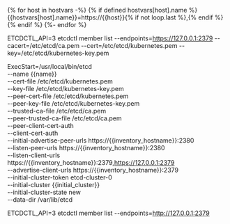 







{% for host in hostvars -%}
  {% if defined hostvars[host].name %}
    {{hostvars[host].name}}=https://{{host}}{% if not loop.last %},{% endif %}
  {% endif %}
{%- endfor %}

ETCDCTL_API=3 etcdctl member list --endpoints=https://127.0.0.1:2379 --cacert=/etc/etcd/ca.pem --cert=/etc/etcd/kubernetes.pem --key=/etc/etcd/kubernetes-key.pem







ExecStart=/usr/local/bin/etcd \
  --name {{name}} \
  --cert-file /etc/etcd/kubernetes.pem \
  --key-file /etc/etcd/kubernetes-key.pem \
  --peer-cert-file /etc/etcd/kubernetes.pem \
  --peer-key-file /etc/etcd/kubernetes-key.pem \
  --trusted-ca-file /etc/etcd/ca.pem \
  --peer-trusted-ca-file /etc/etcd/ca.pem \
  --peer-client-cert-auth \
  --client-cert-auth \
  --initial-advertise-peer-urls https://{{inventory_hostname}}:2380 \
  --listen-peer-urls https://{{inventory_hostname}}:2380 \
  --listen-client-urls https://{{inventory_hostname}}:2379,https://127.0.0.1:2379 \
  --advertise-client-urls https://{{inventory_hostname}}:2379 \
  --initial-cluster-token etcd-cluster-0 \
  --initial-cluster {{initial_cluster}} \
  --initial-cluster-state new \
  --data-dir /var/lib/etcd




ETCDCTL_API=3 etcdctl member list --endpoints=http://127.0.0.1:2379